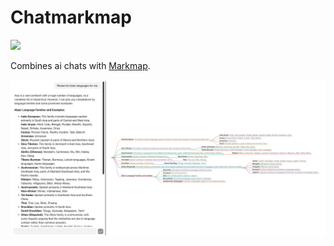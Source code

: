 # Chatmarkmap

![](https://img.shields.io/badge/next.js-000000?style=for-the-badge&logo=nextdotjs&logoColor=white)

Combines ai chats with [Markmap](https://markmap.js.org/).

![](/docs/image.png)
